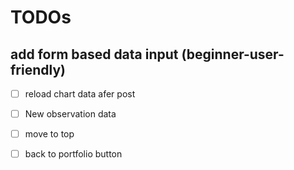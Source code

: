 # TODOs

## add form based data input (beginner-user-friendly)

- [ ] reload chart data afer post
- [ ] New observation data
- [ ] move to top
- [ ] back to portfolio button

